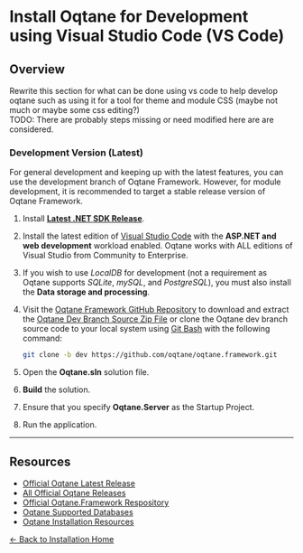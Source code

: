 # Install Oqtane for Development using Visual Studio Code (VS Code)

## Overview
Rewrite this section for what can be done using vs code to help develop oqtane such as using it for a tool for theme and module CSS (maybe not much or maybe some css editing?)  
TODO:  There are probably steps missing or need modified here are are considered.

### Development Version (Latest)

For general development and keeping up with the latest features, you can use the development branch of Oqtane Framework. However, for module development, it is recommended to target a stable release version of Oqtane Framework.

1. Install **[Latest .NET SDK Release](https://dotnet.microsoft.com/download/dotnet)**.

2. Install the latest edition of [Visual Studio Code](https://code.visualstudio.com/download) with the **ASP.NET and web development** workload enabled.
   Oqtane works with ALL editions of Visual Studio from Community to Enterprise.

3. If you wish to use _LocalDB_ for development (not a requirement as Oqtane supports _SQLite_, _mySQL_, and _PostgreSQL_), you must also install the **Data storage and processing**.

4. Visit the [Oqtane Framework GitHub Repository](https://github.com/oqtane/oqtane.framework) to download and extract the [Oqtane Dev Branch Source Zip File](https://github.com/oqtane/oqtane.framework/archive/dev.zip) or clone the Oqtane dev branch source code to your local system using [Git Bash](https://git-scm.com/) with the following command:
   ```bash
   git clone -b dev https://github.com/oqtane/oqtane.framework.git
5. Open the **Oqtane.sln** solution file.
   
6. **Build** the solution.

7. Ensure that you specify **Oqtane.Server** as the Startup Project.
 
8. Run the application.
---  
## Resources
- [Official Oqtane Latest Release](https://github.com/oqtane/oqtane.framework/releases/latest)
- [All Official Oqtane Releases](https://github.com/oqtane/oqtane.framework/releases) 
- [Official Oqtane.Framework Respository](https://github.com/oqtane/oqtane.framework) 
- [Oqtane Supported Databases](databases.md)
- [Oqtane Installation Resources](resources.md)

[← Back to Installation Home](index.md)
